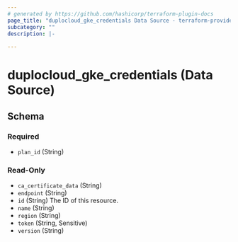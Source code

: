 ```yaml
---
# generated by https://github.com/hashicorp/terraform-plugin-docs
page_title: "duplocloud_gke_credentials Data Source - terraform-provider-duplocloud"
subcategory: ""
description: |-
  
---
```


# duplocloud_gke_credentials (Data Source)





<!-- schema generated by tfplugindocs -->
## Schema

### Required

- `plan_id` (String)

### Read-Only

- `ca_certificate_data` (String)
- `endpoint` (String)
- `id` (String) The ID of this resource.
- `name` (String)
- `region` (String)
- `token` (String, Sensitive)
- `version` (String)

